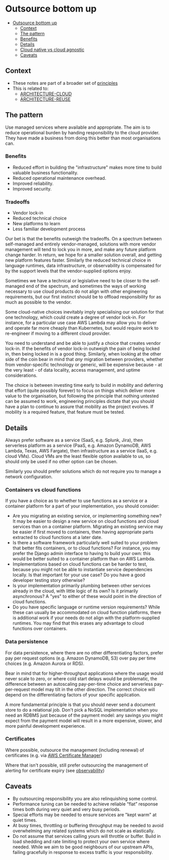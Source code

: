 # Outsource bottom up

- [Outsource bottom up](#outsource-bottom-up)
  - [Context](#context)
  - [The pattern](#the-pattern)
  - [Benefits](#benefits)
  - [Details](#details)
  - [Cloud native vs cloud agnostic](#cloud-native-vs-cloud-agnostic)
  - [Caveats](#caveats)

## Context

- These notes are part of a broader set of [principles](../principles.md)
- This is related to:
  - [ARCHITECTURE-CLOUD](https://digital.nhs.uk/about-nhs-digital/our-work/nhs-digital-architecture/principles/public-cloud-first)
  - [ARCHITECTURE-REUSE](https://digital.nhs.uk/about-nhs-digital/our-work/nhs-digital-architecture/principles/reuse-before-buy-build)

## The pattern

Use managed services where available and appropriate. The aim is to reduce operational burden by handing responsibility to the cloud provider. They have made a business from doing this better than most organisations can.

### Benefits

- Reduced effort in building the "infrastructure" makes more time to build valuable business functionality.
- Reduced operational maintenance overhead.
- Improved reliability.
- Improved security.

### Tradeoffs

- Vendor lock-in
- Reduced technical choice
- New platforms to learn
- Less familiar development process

Our bet is that the benefits outweigh the tradeoffs.  On a spectrum between self-managed and entirely vendor-managed, solutions with more vendor management will tend to lock you in more, and make any future platform change harder. In return, we hope for a smaller solution overall, and getting new platform features faster.  Similarly the reduced technical choice in language runtimes, data infrastructure, or observability is compensated for by the support levels that the vendor-supplied options enjoy.

Sometimes we have a technical or legislative need to be closer to the self-managed end of the spectrum, and sometimes the ways of working necessary to use cloud products do not align with other engineering requirements, but our first instinct should be to offload responsibility for as much as possible to the vendor.

Some cloud-native choices inevitably imply specialising our solution for that one technology, which could create a degree of vendor lock-in.  For instance, for a particular use case AWS Lambda may allow you to deliver and operate far more cheaply than Kubernetes, but would require work to re-engineer if moving to a different cloud provider.

You need to understand and be able to justify a choice that creates vendor lock-in.  If the benefits of vendor lock-in outweigh the pain of being locked in, then being locked in is a good thing.  Similarly, when looking at the other side of the coin bear in mind that *any* migration between providers, whether from vendor-specific technology or generic, will be expensive because - at the very least - of data locality, access management, and uptime considerations.

The choice is between investing time early to build in mobility and deferring that effort (quite possibly forever) to focus on things which deliver more value to the organisation, but following the principle that nothing untested can be assumed to work, engineering principles dictate that you should have a plan to continue to assure that mobility as the project evolves.  If mobility is a required feature, that feature must be tested.


## Details

Always prefer software as a service (SaaS, e.g. Splunk, Jira), then serverless platform as a service (PaaS, e.g. Amazon DynamoDB, AWS Lambda, Texas, AWS Fargate), then infrastructure as a service (IaaS, e.g. cloud VMs). Cloud VMs are the least flexible option available to us, so should only be used if no other option can be chosen.

Similarly you should prefer solutions which do not require you to manage a network configuration.

### Containers vs cloud functions

If you have a choice as to whether to use functions as a service or a container platform for a part of your implementation, you should consider:

- Are you migrating an existing service, or implementing something new?  It may be easier to design a new service on cloud functions and cloud services than on a container platform.  Migrating an existing service may be easier if first moved to containers, then having appropriate parts extracted to cloud functions at a later date.
- Is there a software framework particularly well suited to your problem that better fits containers, or to cloud functions?  For instance, you may prefer the Django admin interface to having to build your own: this would be better suited to a container platform than on AWS Lambda.
- Implementations based on cloud functions can be harder to test, because you might not be able to instantiate service dependencies locally.  Is that important for your use case?  Do you have a good developer testing story otherwise?
- Is your implementation primarily plumbing between other services already in the cloud, with little logic of its own?  Is it primarily asynchronous?  A "yes" to either of these would point in the direction of cloud functions.
- Do you have specific language or runtime version requirements?  While these can usually be accommodated on cloud function platforms, there is additional work if your needs do not align with the platform-supplied runtimes.  You may find that this erases any advantage to cloud functions over containers.


### Data persistence

For data persistence, where there are no other differentiating factors, prefer pay per request options (e.g. Amazon DynamoDB, S3) over pay per time choices (e.g. Amazon Aurora or RDS).

Bear in mind that for higher-throughput applications where the usage would never scale to zero, or where cold start delays would be problematic, the difference between an autoscaling pay-per-time choice and serverless pay-per-request model may tilt in the other direction. The correct choice will depend on the differentiating factors of your specific application.

A more fundamental principle is that you should never send a document store to do a relational job.  Don't pick a NoSQL implementation when you need an RDBMS just because of the payment model: any savings you might expect from the payment model will result in a more expensive, slower, and more painful development experience.

### Certificates

Where possible, outsource the management (including renewal) of certificates (e.g. via [AWS Certificate Manager](https://aws.amazon.com/certificate-manager/))

Where that isn't possible, still prefer outsourcing the management of alerting for certificate expiry (see [observability](../practices/observability.md))

## Caveats

- By outsourcing responsibility you are also relinquishing some control.
- Performance tuning can be needed to achieve reliable “flat” response times both during very quiet and very busy periods.
- Special efforts may be needed to ensure services are "kept warm" at quiet times.
- At busy times, throttling or buffering throughput may be needed to avoid overwhelming any related systems which do not scale as elastically.
- Do not assume that services calling yours will throttle or buffer.  Build in load shedding and rate limiting to protect your own service where needed.  While we aim to be good neighbours of our upstream APIs, failing gracefully in response to excess traffic is your responsibility.
